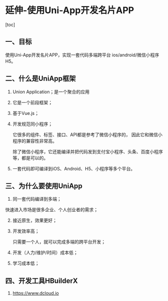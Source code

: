 # 延伸-使用Uni-App开发名片APP

[toc]

## 一、目标

使用Uni-App开发名片APP，实现一套代码多端跨平台 ios/android/微信小程序H5。

## 二、什么是UniApp框架

1. Union Application；是一个聚合的应用

2. 它是一个前段框架；

3. 基于Vue.js；

4. 开发规范同小程序；

   它很多的组件、标签、接口、API都是参考了微信小程序的， 因此它和微信小程序的兼容性非常高。

   除了微信小程序，它还能编译并把代码发到支付宝小程序、头条、百度小程序等，都是可以的。

5. 一套代码即可编译到iOS、Android、H5、小程序等多个平台。

## 三、为什么要使用UniApp

1. 同一套代码编译到多端；

快速进入市场是很多企业、个人创业者的需求；

2. 接近原生，效果更好；

3. 开发效率高；

   只需要一个人，就可以完成多端的跨平台开发；

4. 开发（人力/维护/时间）成本低；

5. 学习成本低；

## 四、开发工具HBuilderX

1. https://www.dcloud.io

